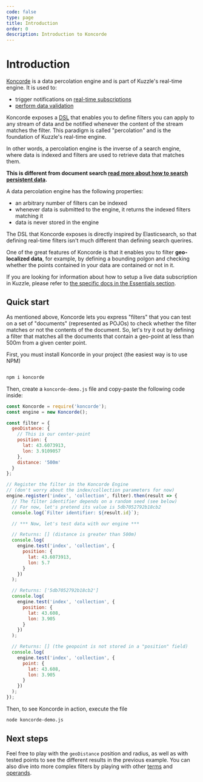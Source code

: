 ```yaml
---
code: false
type: page
title: Introduction
order: 0
description: Introduction to Koncorde
---
```


# Introduction

[Koncorde](https://www.npmjs.com/package/koncorde) is a data percolation engine
and is part of Kuzzle's real-time engine. It is used to:

- trigger notifications on [real-time subscriptions](/core/1/guides/essentials/real-time/)
- [perform data validation](/core/1/guides/essentials/data-validation/)

Koncorde exposes a [DSL](https://wikipedia.org/en/Domain-specific_language) that enables you to define filters you can apply to any
stream of data and be notified whenever the content of the stream matches the filter.
This paradigm is called "percolation" and is the foundation of Kuzzle's real-time engine.

In other words, a percolation engine is the inverse of a search engine, where
data is indexed and filters are used to retrieve data that matches them.

**This is different from document search [read more about how to search persistent data](/core/1/guides/essentials/store-access-data/#document-search).**

A data percolation engine has the following properties:

- an arbitrary number of filters can be indexed
- whenever data is submitted to the engine, it returns the indexed filters matching it
- data is never stored in the engine

The DSL that Koncorde exposes is directly inspired by Elasticsearch, so that defining
real-time filters isn't much different than defining search querires.

One of the great features of Koncorde is that it enables you to filter **geo-localized
data**, for example, by defining a bounding polgon and checking whether the points
contained in your data are contained or not in it.

If you are looking for information about how to setup a live data subscription
in Kuzzle, please refer to [the specific docs in the Essentials section](/core/1/guides/essentials/real-time/).

## Quick start

As mentioned above, Koncorde lets you express "filters" that you can test on
a set of "documents" (represented as POJOs) to check whether the filter matches
or not the contents of the document. So, let's try it out by defining a filter
that matches all the documents that contain a geo-point at less than 500m from
a given center point.

First, you must install Koncorde in your project (the easiest way is to use NPM)

```bash

npm i koncorde
```

Then, create a `koncorde-demo.js` file and copy-paste the following code inside:

```js
const Koncorde = require('koncorde');
const engine = new Koncorde();

const filter = {
  geoDistance: {
    // This is our center-point
    position: {
      lat: 43.6073913,
      lon: 3.9109057
    },
    distance: '500m'
  }
};

// Register the filter in the Koncorde Engine
// (don't worry about the index/collection parameters for now)
engine.register('index', 'collection', filter).then(result => {
  // The filter identifier depends on a random seed (see below)
  // For now, let's pretend its value is 5db7052792b18cb2
  console.log(`Filter identifier: ${result.id}`);

  // *** Now, let's test data with our engine ***

  // Returns: [] (distance is greater than 500m)
  console.log(
    engine.test('index', 'collection', {
      position: {
        lat: 43.6073913,
        lon: 5.7
      }
    })
  );

  // Returns: ['5db7052792b18cb2']
  console.log(
    engine.test('index', 'collection', {
      position: {
        lat: 43.608,
        lon: 3.905
      }
    })
  );

  // Returns: [] (the geopoint is not stored in a "position" field)
  console.log(
    engine.test('index', 'collection', {
      point: {
        lat: 43.608,
        lon: 3.905
      }
    })
  );
});
```

Then, to see Koncorde in action, execute the file

```bash
node koncorde-demo.js
```

## Next steps

Feel free to play with the `geoDistance` position and radius,
as well as with tested points to see the different results in the previous example.
You can also dive into more complex filters by playing with other [terms](/core/1/guides/cookbooks/realtime-api//terms) and [operands](/core/1/guides/cookbooks/realtime-api//operands).
